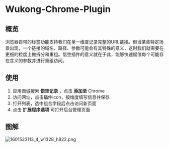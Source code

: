 # Wukong-Chrome-Plugin

## 概览

浏览器自带的标签功能支持我们在单一维度记录完整的URL链接。但当某些特定场景出现，一个链接的域名、路径、参数可能会有其特殊的意义，这时我们就需要在更细的粒度上做拆分和重组。悟空插件的意义就在于此，能够快速赋值每个可能存在含义的参数并进行重组访问。


## 使用

1. 应用商城搜索 **悟空记录** ，点击 **添加至** Chrome
2. 访问网址，点击插件icon，按维度填写信息并保存
3. 打开列表，选中组合字段后点击访问新页面
4. 点击 **扩展程序选项** 可打开后台管理页面

## 图解

![1601523113_4_w1328_h822.png](/uploads/9F4AD7B3A1E9417785E0BA1921DC0C80/1601523113_4_w1328_h822.png)
